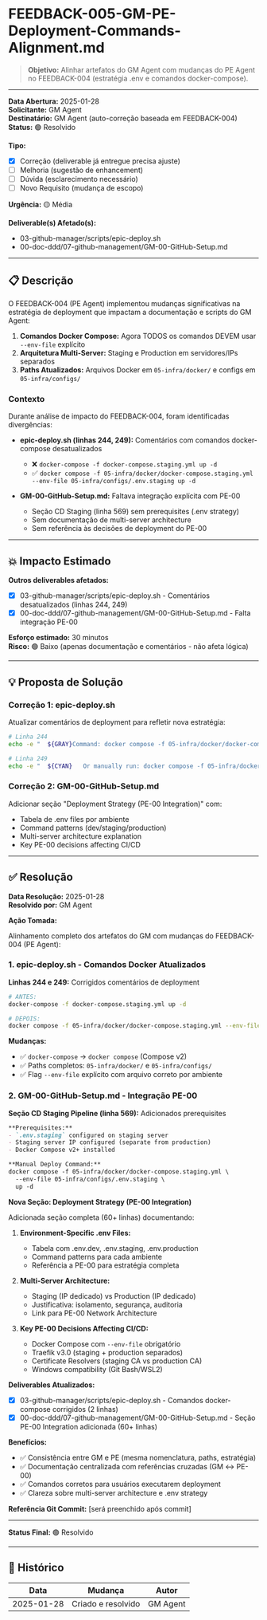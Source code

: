 <!--
MARKDOWN FORMATTING:
- Use 2 spaces at end of line for compact line breaks (metadata)
- Use blank lines between sections for readability (content)
- Validate in Markdown preview before committing
-->

# FEEDBACK-005-GM-PE-Deployment-Commands-Alignment.md

> **Objetivo:** Alinhar artefatos do GM Agent com mudanças do PE Agent no FEEDBACK-004 (estratégia .env e comandos docker-compose).

---

**Data Abertura:** 2025-01-28  
**Solicitante:** GM Agent  
**Destinatário:** GM Agent (auto-correção baseada em FEEDBACK-004)  
**Status:** 🟢 Resolvido  

**Tipo:**
- [x] Correção (deliverable já entregue precisa ajuste)
- [ ] Melhoria (sugestão de enhancement)
- [ ] Dúvida (esclarecimento necessário)
- [ ] Novo Requisito (mudança de escopo)

**Urgência:** 🟡 Média

**Deliverable(s) Afetado(s):**
- 03-github-manager/scripts/epic-deploy.sh
- 00-doc-ddd/07-github-management/GM-00-GitHub-Setup.md

---

## 📋 Descrição

O FEEDBACK-004 (PE Agent) implementou mudanças significativas na estratégia de deployment que impactam a documentação e scripts do GM Agent:

1. **Comandos Docker Compose:** Agora TODOS os comandos DEVEM usar `--env-file` explícito
2. **Arquitetura Multi-Server:** Staging e Production em servidores/IPs separados
3. **Paths Atualizados:** Arquivos Docker em `05-infra/docker/` e configs em `05-infra/configs/`

### Contexto

Durante análise de impacto do FEEDBACK-004, foram identificadas divergências:

- **epic-deploy.sh (linhas 244, 249):** Comentários com comandos docker-compose desatualizados
  - ❌ `docker-compose -f docker-compose.staging.yml up -d`
  - ✅ `docker compose -f 05-infra/docker/docker-compose.staging.yml --env-file 05-infra/configs/.env.staging up -d`

- **GM-00-GitHub-Setup.md:** Faltava integração explícita com PE-00
  - Seção CD Staging (linha 569) sem prerequisites (.env strategy)
  - Sem documentação de multi-server architecture
  - Sem referência às decisões de deployment do PE-00

---

## 💥 Impacto Estimado

**Outros deliverables afetados:**
- [x] 03-github-manager/scripts/epic-deploy.sh - Comentários desatualizados (linhas 244, 249)
- [x] 00-doc-ddd/07-github-management/GM-00-GitHub-Setup.md - Falta integração PE-00

**Esforço estimado:** 30 minutos  
**Risco:** 🟢 Baixo (apenas documentação e comentários - não afeta lógica)

---

## 💡 Proposta de Solução

### Correção 1: epic-deploy.sh

Atualizar comentários de deployment para refletir nova estratégia:

```bash
# Linha 244
echo -e "  ${GRAY}Command: docker compose -f 05-infra/docker/docker-compose.staging.yml --env-file 05-infra/configs/.env.staging up -d${NC}"

# Linha 249
echo -e "  ${CYAN}   Or manually run: docker compose -f 05-infra/docker/docker-compose.staging.yml --env-file 05-infra/configs/.env.staging up -d${NC}"
```

### Correção 2: GM-00-GitHub-Setup.md

Adicionar seção "Deployment Strategy (PE-00 Integration)" com:
- Tabela de .env files por ambiente
- Command patterns (dev/staging/production)
- Multi-server architecture explanation
- Key PE-00 decisions affecting CI/CD

---

## ✅ Resolução

**Data Resolução:** 2025-01-28  
**Resolvido por:** GM Agent  

**Ação Tomada:**

Alinhamento completo dos artefatos do GM com mudanças do FEEDBACK-004 (PE Agent):

### 1. epic-deploy.sh - Comandos Docker Atualizados

**Linhas 244 e 249:** Corrigidos comentários de deployment  

```bash
# ANTES:
docker-compose -f docker-compose.staging.yml up -d

# DEPOIS:
docker compose -f 05-infra/docker/docker-compose.staging.yml --env-file 05-infra/configs/.env.staging up -d
```

**Mudanças:**
- ✅ `docker-compose` → `docker compose` (Compose v2)
- ✅ Paths completos: `05-infra/docker/` e `05-infra/configs/`
- ✅ Flag `--env-file` explícito com arquivo correto por ambiente

### 2. GM-00-GitHub-Setup.md - Integração PE-00

**Seção CD Staging Pipeline (linha 569):** Adicionados prerequisites  

```markdown
**Prerequisites:**
- `.env.staging` configured on staging server
- Staging server IP configured (separate from production)
- Docker Compose v2+ installed

**Manual Deploy Command:**
docker compose -f 05-infra/docker/docker-compose.staging.yml \
  --env-file 05-infra/configs/.env.staging \
  up -d
```

**Nova Seção: Deployment Strategy (PE-00 Integration)**

Adicionada seção completa (60+ linhas) documentando:

1. **Environment-Specific .env Files:**
   - Tabela com .env.dev, .env.staging, .env.production
   - Command patterns para cada ambiente
   - Referência a PE-00 para estratégia completa

2. **Multi-Server Architecture:**
   - Staging (IP dedicado) vs Production (IP dedicado)
   - Justificativa: isolamento, segurança, auditoria
   - Link para PE-00 Network Architecture

3. **Key PE-00 Decisions Affecting CI/CD:**
   - Docker Compose com `--env-file` obrigatório
   - Traefik v3.0 (staging + production separados)
   - Certificate Resolvers (staging CA vs production CA)
   - Windows compatibility (Git Bash/WSL2)

**Deliverables Atualizados:**
- [x] 03-github-manager/scripts/epic-deploy.sh - Comandos docker-compose corrigidos (2 linhas)
- [x] 00-doc-ddd/07-github-management/GM-00-GitHub-Setup.md - Seção PE-00 Integration adicionada (60+ linhas)

**Benefícios:**
- ✅ Consistência entre GM e PE (mesma nomenclatura, paths, estratégia)
- ✅ Documentação centralizada com referências cruzadas (GM ↔ PE-00)
- ✅ Comandos corretos para usuários executarem deployment
- ✅ Clareza sobre multi-server architecture e .env strategy

**Referência Git Commit:** [será preenchido após commit]  

---

**Status Final:** 🟢 Resolvido

---

## 📝 Histórico

| Data | Mudança | Autor |
|------|---------|-------|
| 2025-01-28 | Criado e resolvido | GM Agent |
